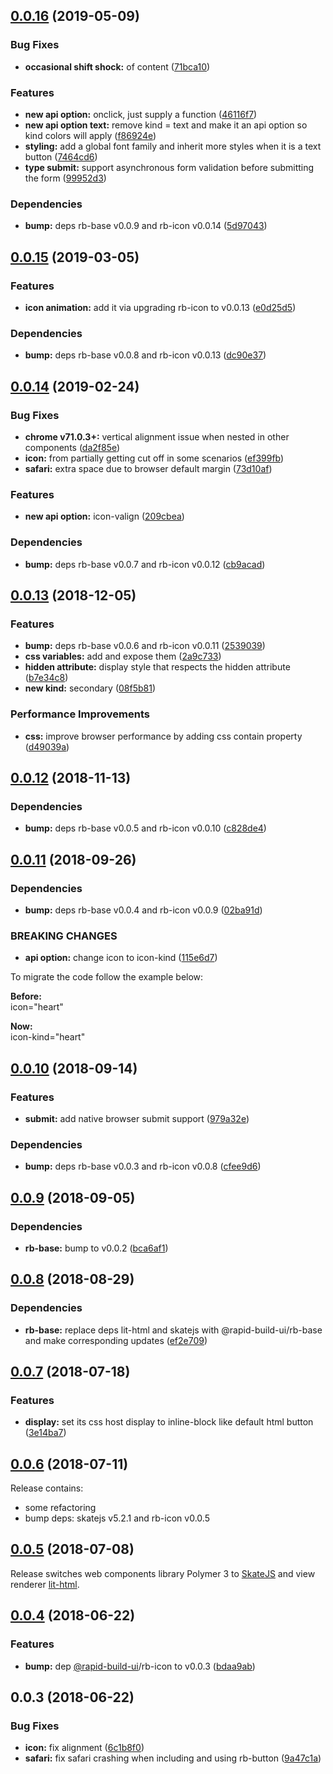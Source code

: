 ## [0.0.16](https://github.com/rapid-build-ui/rb-button/compare/v0.0.15...v0.0.16) (2019-05-09)


### Bug Fixes

* **occasional shift shock:** of content ([71bca10](https://github.com/rapid-build-ui/rb-button/commit/71bca10))


### Features

* **new api option:** onclick, just supply a function ([46116f7](https://github.com/rapid-build-ui/rb-button/commit/46116f7))
* **new api option text:** remove kind = text and make it an api option so kind colors will apply ([f86924e](https://github.com/rapid-build-ui/rb-button/commit/f86924e))
* **styling:** add a global font family and inherit more styles when it is a text button ([7464cd6](https://github.com/rapid-build-ui/rb-button/commit/7464cd6))
* **type submit:** support asynchronous form validation before submitting the form ([99952d3](https://github.com/rapid-build-ui/rb-button/commit/99952d3))


### Dependencies

* **bump:** deps rb-base v0.0.9 and rb-icon v0.0.14 ([5d97043](https://github.com/rapid-build-ui/rb-button/commit/5d97043))



## [0.0.15](https://github.com/rapid-build-ui/rb-button/compare/v0.0.14...v0.0.15) (2019-03-05)


### Features

* **icon animation:** add it via upgrading rb-icon to v0.0.13 ([e0d25d5](https://github.com/rapid-build-ui/rb-button/commit/e0d25d5))


### Dependencies

* **bump:** deps rb-base v0.0.8 and rb-icon v0.0.13 ([dc90e37](https://github.com/rapid-build-ui/rb-button/commit/dc90e37))



## [0.0.14](https://github.com/rapid-build-ui/rb-button/compare/v0.0.13...v0.0.14) (2019-02-24)


### Bug Fixes

* **chrome v71.0.3+:** vertical alignment issue when nested in other components ([da2f85e](https://github.com/rapid-build-ui/rb-button/commit/da2f85e))
* **icon:** from partially getting cut off in some scenarios ([ef399fb](https://github.com/rapid-build-ui/rb-button/commit/ef399fb))
* **safari:** extra space due to browser default margin ([73d10af](https://github.com/rapid-build-ui/rb-button/commit/73d10af))


### Features

* **new api option:** icon-valign ([209cbea](https://github.com/rapid-build-ui/rb-button/commit/209cbea))


### Dependencies

* **bump:** deps rb-base v0.0.7 and rb-icon v0.0.12 ([cb9acad](https://github.com/rapid-build-ui/rb-button/commit/cb9acad))



## [0.0.13](https://github.com/rapid-build-ui/rb-button/compare/v0.0.12...v0.0.13) (2018-12-05)


### Features

* **bump:** deps rb-base v0.0.6 and rb-icon v0.0.11 ([2539039](https://github.com/rapid-build-ui/rb-button/commit/2539039))
* **css variables:** add and expose them ([2a9c733](https://github.com/rapid-build-ui/rb-button/commit/2a9c733))
* **hidden attribute:** display style that respects the hidden attribute ([b7e34c8](https://github.com/rapid-build-ui/rb-button/commit/b7e34c8))
* **new kind:** secondary ([08f5b81](https://github.com/rapid-build-ui/rb-button/commit/08f5b81))


### Performance Improvements

* **css:** improve browser performance by adding css contain property ([d49039a](https://github.com/rapid-build-ui/rb-button/commit/d49039a))



## [0.0.12](https://github.com/rapid-build-ui/rb-button/compare/v0.0.11...v0.0.12) (2018-11-13)


### Dependencies

* **bump:** deps rb-base v0.0.5 and rb-icon v0.0.10 ([c828de4](https://github.com/rapid-build-ui/rb-button/commit/c828de4))



## [0.0.11](https://github.com/rapid-build-ui/rb-button/compare/v0.0.10...v0.0.11) (2018-09-26)


### Dependencies

* **bump:** deps rb-base v0.0.4 and rb-icon v0.0.9 ([02ba91d](https://github.com/rapid-build-ui/rb-button/commit/02ba91d))


### BREAKING CHANGES

* **api option:** change icon to icon-kind ([115e6d7](https://github.com/rapid-build-ui/rb-button/commit/115e6d7))

To migrate the code follow the example below:

**Before:**  
icon="heart"

**Now:**  
icon-kind="heart"



## [0.0.10](https://github.com/rapid-build-ui/rb-button/compare/v0.0.9...v0.0.10) (2018-09-14)


### Features

* **submit:** add native browser submit support ([979a32e](https://github.com/rapid-build-ui/rb-button/commit/979a32e))


### Dependencies

* **bump:** deps rb-base v0.0.3 and rb-icon v0.0.8 ([cfee9d6](https://github.com/rapid-build-ui/rb-button/commit/cfee9d6))



## [0.0.9](https://github.com/rapid-build-ui/rb-button/compare/v0.0.8...v0.0.9) (2018-09-05)


### Dependencies

* **rb-base:** bump to v0.0.2 ([bca6af1](https://github.com/rapid-build-ui/rb-button/commit/bca6af1))



## [0.0.8](https://github.com/rapid-build-ui/rb-button/compare/v0.0.7...v0.0.8) (2018-08-29)


### Dependencies

* **rb-base:** replace deps lit-html and skatejs with @rapid-build-ui/rb-base and make corresponding updates ([ef2e709](https://github.com/rapid-build-ui/rb-button/commit/ef2e709))



## [0.0.7](https://github.com/rapid-build-ui/rb-button/compare/v0.0.6...v0.0.7) (2018-07-18)


### Features

* **display:** set its css host display to inline-block like default html button ([3e14ba7](https://github.com/rapid-build-ui/rb-button/commit/3e14ba7))



## [0.0.6](https://github.com/rapid-build-ui/rb-button/compare/v0.0.5...v0.0.6) (2018-07-11)


Release contains:
* some refactoring
* bump deps: skatejs v5.2.1 and rb-icon v0.0.5



## [0.0.5](https://github.com/rapid-build-ui/rb-button/compare/v0.0.4...v0.0.5) (2018-07-08)


Release switches web components library Polymer 3 to [SkateJS](http://skatejs.netlify.com/) and view renderer [lit-html](https://polymer.github.io/lit-html/).



## [0.0.4](https://github.com/rapid-build-ui/rb-button/compare/v0.0.3...v0.0.4) (2018-06-22)


### Features

* **bump:** dep [@rapid-build-ui](https://github.com/rapid-build-ui)/rb-icon to v0.0.3 ([bdaa9ab](https://github.com/rapid-build-ui/rb-button/commit/bdaa9ab))



## 0.0.3 (2018-06-22)


### Bug Fixes

* **icon:** fix alignment ([6c1b8f0](https://github.com/rapid-build-ui/rb-button/commit/6c1b8f0))
* **safari:** fix safari crashing when including and using rb-button ([9a47c1a](https://github.com/rapid-build-ui/rb-button/commit/9a47c1a))


